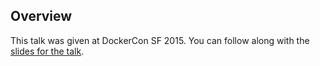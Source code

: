 <!--
{
"name" : "day-2-lightning-talks",
"version" : "0.1",
"title" : "Day 2 Lightning Talks",
"description" : "Learn about the latest developments in the Docker world.",
"freshnessDate" : 2015-06-24,
"homepage" : "http://www.slideshare.net/Docker/dockercon-sf-2015-scaling-new-services?qid=387aecb2-2783-4bed-b05b-46626e298dcc&v=default&b=&from_search=1",
"canonicalSource" : "http://www.slideshare.net/Docker/dockercon-sf-2015-scaling-new-services?qid=387aecb2-2783-4bed-b05b-46626e298dcc&v=default&b=&from_search=1",
"license" : "All Rights Reserved"
}
-->

<!-- @section -->

## Overview

This talk was given at DockerCon SF 2015. You can follow along with the [slides for the talk](http://www.slideshare.net/Docker/dockercon-sf-2015-scaling-new-services?qid=387aecb2-2783-4bed-b05b-46626e298dcc&v=default&b=&from_search=1).

<!-- @asset, "contentType": "outlearn/video", "provider": "youtube", "url": "https://www.youtube.com/embed/NRiCVbdmo3s" -->
